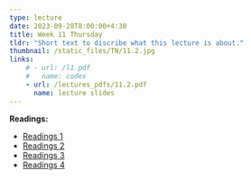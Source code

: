 ```yaml
---
type: lecture
date: 2023-09-28T8:00:00+4:30
title: Week 11 Thursday
tldr: "Short text to discribe what this lecture is about."
thumbnail: /static_files/TN/11.2.jpg
links: 
    # - url: /l1.pdf
    #   name: codes
    - url: /lectures_pdfs/11.2.pdf
      name: lecture slides
---
```

**Readings:**
- [Readings 1](/readings_pdfs/week2/TH/r1.pdf)
- [Readings 2](/readings_pdfs/week2/TH/r2.pdf)
- [Readings 3](/readings_pdfs/week2/TH/r3.pdf)
- [Readings 4](/readings_pdfs/week2/TH/r4.pdf)


